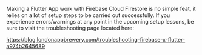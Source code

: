 <p>Making a Flutter App work with Firebase Cloud Firestore is no simple feat, it relies on a lot of setup steps to be carried out successfully. If you experience errors/warnings at any point in the upcoming setup lessons, be sure to visit the troubleshooting page located here:</p><p><a href="https://blog.londonappbrewery.com/troubleshooting-firebase-x-flutter-a974b2645689" rel="noopener noreferrer" target="_blank">https://blog.londonappbrewery.com/troubleshooting-firebase-x-flutter-a974b2645689</a></p>
